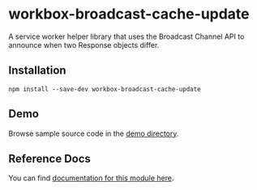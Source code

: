 <!-- DO NOT EDIT. This page is autogenerated. -->
<!-- To make changes, edit templates/Project-README.hbs, not this file. -->

# workbox-broadcast-cache-update

A service worker helper library that uses the Broadcast Channel API to announce when two Response objects differ.

## Installation

`npm install --save-dev workbox-broadcast-cache-update`

## Demo

Browse sample source code in the [demo directory](https://github.com/GoogleChrome/sw-helpers/tree/master/packages/workbox-broadcast-cache-update/demo).

## Reference Docs

You can find [documentation for this module here](https://googlechrome.github.io/sw-helpers/reference-docs/stable/latest/module-workbox-broadcast-cache-update.html#main).

